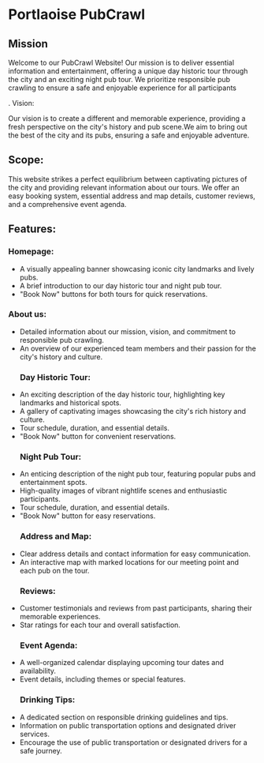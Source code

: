<h1>Portlaoise PubCrawl</h1>
<h2>Mission</h2>
<p>Welcome to our PubCrawl Website! Our mission is to deliver essential information and entertainment, offering a unique day historic tour through the city and an exciting night pub tour. We prioritize responsible pub crawling to ensure a safe and enjoyable experience for all participants</p>.
Vision: 
<p>Our vision is to create a different and memorable experience, providing a fresh perspective on the city's history and pub scene.We aim to bring out the best of the city and its pubs, ensuring a safe and enjoyable adventure.</p>
<h2>Scope:</h2> 
<p>This website strikes a perfect equilibrium between captivating pictures of the city and providing relevant information about our tours. We offer an easy booking system, essential address and map details, customer reviews, and a comprehensive event agenda.</p>
<h2>Features:</h2>
<h3>Homepage:</h3>
<ul>
<li>A visually appealing banner showcasing iconic city landmarks and lively pubs.</li>
<li>A brief introduction to our day historic tour and night pub tour.</li>
<li>"Book Now" buttons for both tours for quick reservations.</li>
</ul>
<h3>About us:</h3>
<ul>
<li>Detailed information about our mission, vision, and commitment to responsible pub crawling.</li>
<li>An overview of our experienced team members and their passion for the city's history and culture.</li>
<h3>Day Historic Tour:</h3>
<li>An exciting description of the day historic tour, highlighting key landmarks and historical spots.</li>
<li>A gallery of captivating images showcasing the city's rich history and culture.</li>
<li>Tour schedule, duration, and essential details.</li>
<li>"Book Now" button for convenient reservations.</li>
<h3>Night Pub Tour:</h3>
<li>An enticing description of the night pub tour, featuring popular pubs and entertainment spots.</li>
<li>High-quality images of vibrant nightlife scenes and enthusiastic participants.</li>
<li>Tour schedule, duration, and essential details.</li>
<li>"Book Now" button for easy reservations.</li>
<h3>Address and Map:</h3>
<li>Clear address details and contact information for easy communication.</li>
<li>An interactive map with marked locations for our meeting point and each pub on the tour.</li>
<h3>Reviews:</h3>
<li>Customer testimonials and reviews from past participants, sharing their memorable experiences.</li>
<li>Star ratings for each tour and overall satisfaction.</li>
<h3>Event Agenda:</h3>
<li>A well-organized calendar displaying upcoming tour dates and availability.</li>
<li>Event details, including themes or special features.</li>
<h3>Drinking Tips:</h3>
<li>A dedicated section on responsible drinking guidelines and tips.</li>
<li>Information on public transportation options and designated driver services.</li>
<li>Encourage the use of public transportation or designated drivers for a safe journey.</li>
